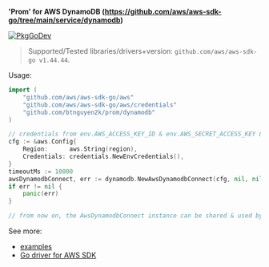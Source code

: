 **'Prom' for AWS DynamoDB (https://github.com/aws/aws-sdk-go/tree/main/service/dynamodb)**

[![PkgGoDev](https://pkg.go.dev/badge/github.com/btnguyen2k/prom)](https://pkg.go.dev/github.com/btnguyen2k/prom/dynamodb)

> Supported/Tested libraries/drivers+version: `github.com/aws/aws-sdk-go v1.44.44`.

Usage:

```go
import (
    "github.com/aws/aws-sdk-go/aws"
    "github.com/aws/aws-sdk-go/aws/credentials"
    "github.com/btnguyen2k/prom/dynamodb"
)

// credentials from env.AWS_ACCESS_KEY_ID & env.AWS_SECRET_ACCESS_KEY & env.AWS_SESSION_TOKEN
cfg := &aws.Config{
    Region:      aws.String(region),
    Credentials: credentials.NewEnvCredentials(),
}
timeoutMs := 10000
awsDynamodbConnect, err := dynamodb.NewAwsDynamodbConnect(cfg, nil, nil, timeoutMs)
if err != nil {
    panic(err)
}

// from now on, the AwsDynamodbConnect instance can be shared & used by all goroutines within the application
```

See more:
- [examples](../examples/dynamodb/)
- [Go driver for AWS SDK](https://github.com/aws/aws-sdk-go/)
